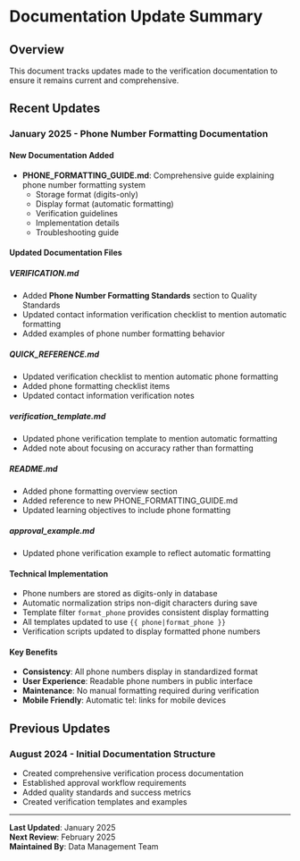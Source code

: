 # Documentation Update Summary

## Overview
This document tracks updates made to the verification documentation to ensure it remains current and comprehensive.

## Recent Updates

### January 2025 - Phone Number Formatting Documentation

#### New Documentation Added
- **PHONE_FORMATTING_GUIDE.md**: Comprehensive guide explaining phone number formatting system
  - Storage format (digits-only)
  - Display format (automatic formatting)
  - Verification guidelines
  - Implementation details
  - Troubleshooting guide

#### Updated Documentation Files

##### VERIFICATION.md
- Added **Phone Number Formatting Standards** section to Quality Standards
- Updated contact information verification checklist to mention automatic formatting
- Added examples of phone number formatting behavior

##### QUICK_REFERENCE.md
- Updated verification checklist to mention automatic phone formatting
- Added phone formatting checklist items
- Updated contact information verification notes

##### verification_template.md
- Updated phone verification template to mention automatic formatting
- Added note about focusing on accuracy rather than formatting

##### README.md
- Added phone formatting overview section
- Added reference to new PHONE_FORMATTING_GUIDE.md
- Updated learning objectives to include phone formatting

##### approval_example.md
- Updated phone verification example to reflect automatic formatting

#### Technical Implementation
- Phone numbers are stored as digits-only in database
- Automatic normalization strips non-digit characters during save
- Template filter `format_phone` provides consistent display formatting
- All templates updated to use `{{ phone|format_phone }}`
- Verification scripts updated to display formatted phone numbers

#### Key Benefits
- **Consistency**: All phone numbers display in standardized format
- **User Experience**: Readable phone numbers in public interface
- **Maintenance**: No manual formatting required during verification
- **Mobile Friendly**: Automatic tel: links for mobile devices

## Previous Updates

### August 2024 - Initial Documentation Structure
- Created comprehensive verification process documentation
- Established approval workflow requirements
- Added quality standards and success metrics
- Created verification templates and examples

---

**Last Updated**: January 2025  
**Next Review**: February 2025  
**Maintained By**: Data Management Team
